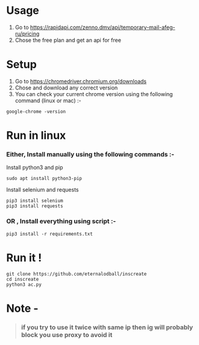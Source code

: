 # Usage

1. Go to https://rapidapi.com/zenno.dmv/api/temporary-mail-afeg-ru/pricing
2. Chose the free plan and get an api for free 

# Setup

1. Go to https://chromedriver.chromium.org/downloads
2. Chose and download any correct version </br>
3. You can check your current chrome version using the following command (linux or mac) :-
```
google-chrome -version
```

# Run in linux

### Either, Install manually using the following commands :-

Install python3 and pip 
```
sudo apt install python3-pip
```
Install selenium and requests
```
pip3 install selenium
pip3 install requests
```
### OR , Install everything using script :-

```
pip3 install -r requirements.txt
```
# Run it !

```
git clone https://github.com/eternalodball/inscreate
cd inscreate
python3 ac.py
```
# Note - 
>### if you try to use it twice with same ip then ig will probably block you use proxy to avoid it
